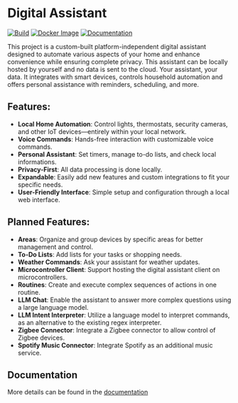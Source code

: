 # Digital Assistant

[![Build](https://github.com/PALs-Software/DigitalAssistant/actions/workflows/release.yml/badge.svg)](https://github.com/PALs-Software/DigitalAssistant/actions/workflows/release.yml)
[![Docker Image](https://github.com/PALs-Software/DigitalAssistant/actions/workflows/docker-image.yml/badge.svg)](https://github.com/PALs-Software/DigitalAssistant/actions/workflows/docker-image.yml)
[![Documentation](https://github.com/PALs-Software/DigitalAssistant/actions/workflows/docfx-gh-pages.yml/badge.svg)](https://github.com/PALs-Software/DigitalAssistant/actions/workflows/docfx-gh-pages.yml)

This project is a custom-built platform-independent digital assistant designed to automate various aspects of your home and enhance convenience while ensuring complete privacy. This assistant can be locally hosted by yourself and no data is sent to the cloud. Your assistant, your data. It integrates with smart devices, controls household automation and offers personal assistance with reminders, scheduling, and more.

## Features:

- **Local Home Automation**: Control lights, thermostats, security cameras, and other IoT devices—entirely within your local network.
- **Voice Commands**: Hands-free interaction with customizable voice commands.
- **Personal Assistant**: Set timers, manage to-do lists, and check local informations.
- **Privacy-First**: All data processing is done locally.
- **Expandable**: Easily add new features and custom integrations to fit your specific needs.
- **User-Friendly Interface**: Simple setup and configuration through a local web interface.

## Planned Features:

- **Areas**: Organize and group devices by specific areas for better management and control.
- **To-Do Lists**: Add lists for your tasks or shopping needs.
- **Weather Commands**: Ask your assistant for weather updates.
- **Microcontroller Client**: Support hosting the digital assistant client on microcontrollers.
- **Routines**: Create and execute complex sequences of actions in one routine.
- **LLM Chat**: Enable the assistant to answer more complex questions using a large language model.
- **LLM Intent Interpreter**: Utilize a language model to interpret commands, as an alternative to the existing regex interpreter.
- **Zigbee Connector**: Integrate a Zigbee connector to allow control of Zigbee devices.
- **Spotify Music Connector**: Integrate Spotify as an additional music service.

## Documentation

More details can be found in the [documentation](https://pals-software.github.io/DigitalAssistant/installation/get-started.html)
